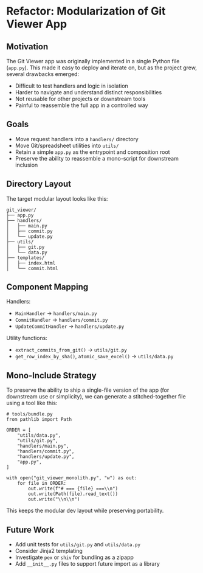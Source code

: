# Refactor: Modularization of Git Viewer App

## Motivation

The Git Viewer app was originally implemented in a single Python file (`app.py`). This made it easy to deploy and iterate on, but as the project grew, several drawbacks emerged:

- Difficult to test handlers and logic in isolation
- Harder to navigate and understand distinct responsibilities
- Not reusable for other projects or downstream tools
- Painful to reassemble the full app in a controlled way

## Goals

- Move request handlers into a `handlers/` directory
- Move Git/spreadsheet utilities into `utils/`
- Retain a simple `app.py` as the entrypoint and composition root
- Preserve the ability to reassemble a mono-script for downstream inclusion

## Directory Layout

The target modular layout looks like this:

    git_viewer/
    ├── app.py
    ├── handlers/
    │   ├── main.py
    │   ├── commit.py
    │   └── update.py
    ├── utils/
    │   ├── git.py
    │   └── data.py
    ├── templates/
    │   ├── index.html
    │   └── commit.html

## Component Mapping

Handlers:

- `MainHandler` → `handlers/main.py`
- `CommitHandler` → `handlers/commit.py`
- `UpdateCommitHandler` → `handlers/update.py`

Utility functions:

- `extract_commits_from_git()` → `utils/git.py`
- `get_row_index_by_sha()`, `atomic_save_excel()` → `utils/data.py`

## Mono-Include Strategy

To preserve the ability to ship a single-file version of the app (for downstream use or simplicity), we can generate a stitched-together file using a tool like this:

    # tools/bundle.py
    from pathlib import Path

    ORDER = [
        "utils/data.py",
        "utils/git.py",
        "handlers/main.py",
        "handlers/commit.py",
        "handlers/update.py",
        "app.py",
    ]

    with open("git_viewer_monolith.py", "w") as out:
        for file in ORDER:
            out.write(f"# === {file} ===\\n")
            out.write(Path(file).read_text())
            out.write("\\n\\n")

This keeps the modular dev layout while preserving portability.

## Future Work

- Add unit tests for `utils/git.py` and `utils/data.py`
- Consider Jinja2 templating
- Investigate `pex` or `shiv` for bundling as a zipapp
- Add `__init__.py` files to support future import as a library
